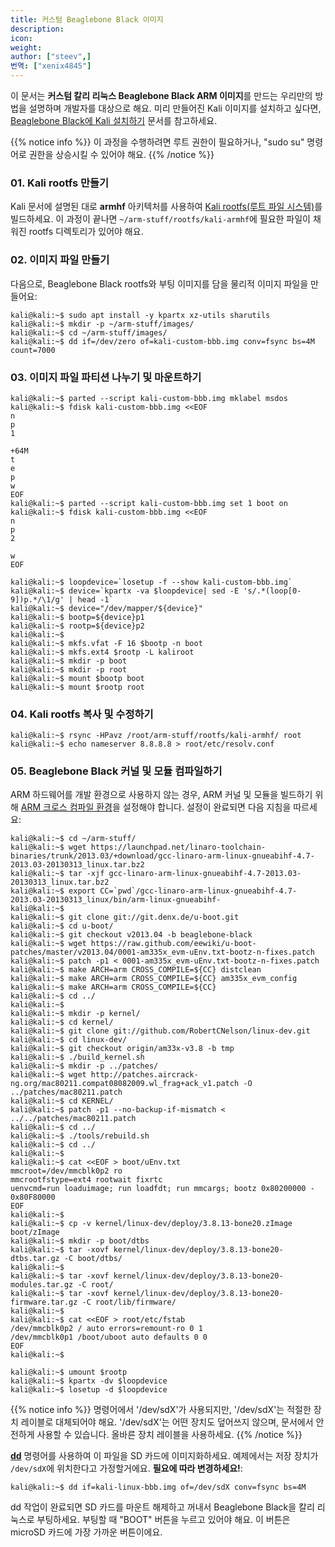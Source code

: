 ```yaml
---
title: 커스텀 Beaglebone Black 이미지
description:
icon:
weight:
author: ["steev",]
번역: ["xenix4845"]
---
```


이 문서는 **커스텀 칼리 리눅스 Beaglebone Black ARM 이미지**를 만드는 우리만의 방법을 설명하며 개발자를 대상으로 해요. 미리 만들어진 Kali 이미지를 설치하고 싶다면, [Beaglebone Black에 Kali 설치하기](/docs/arm/beaglebone-black/) 문서를 참고하세요.

{{% notice info %}}
이 과정을 수행하려면 루트 권한이 필요하거나, "sudo su" 명령어로 권한을 상승시킬 수 있어야 해요.
{{% /notice %}}

### 01. Kali rootfs 만들기

Kali 문서에 설명된 대로 **armhf** 아키텍처를 사용하여 [Kali rootfs(루트 파일 시스템)](/docs/development/kali-linux-arm-chroot/)를 빌드하세요. 이 과정이 끝나면 `~/arm-stuff/rootfs/kali-armhf`에 필요한 파일이 채워진 rootfs 디렉토리가 있어야 해요.

### 02. 이미지 파일 만들기

다음으로, Beaglebone Black rootfs와 부팅 이미지를 담을 물리적 이미지 파일을 만들어요:

```console
kali@kali:~$ sudo apt install -y kpartx xz-utils sharutils
kali@kali:~$ mkdir -p ~/arm-stuff/images/
kali@kali:~$ cd ~/arm-stuff/images/
kali@kali:~$ dd if=/dev/zero of=kali-custom-bbb.img conv=fsync bs=4M count=7000
```

### 03. 이미지 파일 파티션 나누기 및 마운트하기

```console
kali@kali:~$ parted --script kali-custom-bbb.img mklabel msdos
kali@kali:~$ fdisk kali-custom-bbb.img <<EOF
n
p
1

+64M
t
e
p
w
EOF
kali@kali:~$ parted --script kali-custom-bbb.img set 1 boot on
kali@kali:~$ fdisk kali-custom-bbb.img <<EOF
n
p
2

w
EOF
```

```console
kali@kali:~$ loopdevice=`losetup -f --show kali-custom-bbb.img`
kali@kali:~$ device=`kpartx -va $loopdevice| sed -E 's/.*(loop[0-9])p.*/\1/g' | head -1`
kali@kali:~$ device="/dev/mapper/${device}"
kali@kali:~$ bootp=${device}p1
kali@kali:~$ rootp=${device}p2
kali@kali:~$
kali@kali:~$ mkfs.vfat -F 16 $bootp -n boot
kali@kali:~$ mkfs.ext4 $rootp -L kaliroot
kali@kali:~$ mkdir -p boot
kali@kali:~$ mkdir -p root
kali@kali:~$ mount $bootp boot
kali@kali:~$ mount $rootp root
```

### 04. Kali rootfs 복사 및 수정하기

```console
kali@kali:~$ rsync -HPavz /root/arm-stuff/rootfs/kali-armhf/ root
kali@kali:~$ echo nameserver 8.8.8.8 > root/etc/resolv.conf
```

### 05. Beaglebone Black 커널 및 모듈 컴파일하기

ARM 하드웨어를 개발 환경으로 사용하지 않는 경우, ARM 커널 및 모듈을 빌드하기 위해 [ARM 크로스 컴파일 환경](/docs/development/arm-cross-compilation-environment/)을 설정해야 합니다. 설정이 완료되면 다음 지침을 따르세요:

```console
kali@kali:~$ cd ~/arm-stuff/
kali@kali:~$ wget https://launchpad.net/linaro-toolchain-binaries/trunk/2013.03/+download/gcc-linaro-arm-linux-gnueabihf-4.7-2013.03-20130313_linux.tar.bz2
kali@kali:~$ tar -xjf gcc-linaro-arm-linux-gnueabihf-4.7-2013.03-20130313_linux.tar.bz2
kali@kali:~$ export CC=`pwd`/gcc-linaro-arm-linux-gnueabihf-4.7-2013.03-20130313_linux/bin/arm-linux-gnueabihf-
kali@kali:~$
kali@kali:~$ git clone git://git.denx.de/u-boot.git
kali@kali:~$ cd u-boot/
kali@kali:~$ git checkout v2013.04 -b beaglebone-black
kali@kali:~$ wget https://raw.github.com/eewiki/u-boot-patches/master/v2013.04/0001-am335x_evm-uEnv.txt-bootz-n-fixes.patch
kali@kali:~$ patch -p1 < 0001-am335x_evm-uEnv.txt-bootz-n-fixes.patch
kali@kali:~$ make ARCH=arm CROSS_COMPILE=${CC} distclean
kali@kali:~$ make ARCH=arm CROSS_COMPILE=${CC} am335x_evm_config
kali@kali:~$ make ARCH=arm CROSS_COMPILE=${CC}
kali@kali:~$ cd ../
kali@kali:~$
kali@kali:~$ mkdir -p kernel/
kali@kali:~$ cd kernel/
kali@kali:~$ git clone git://github.com/RobertCNelson/linux-dev.git
kali@kali:~$ cd linux-dev/
kali@kali:~$ git checkout origin/am33x-v3.8 -b tmp
kali@kali:~$ ./build_kernel.sh
kali@kali:~$ mkdir -p ../patches/
kali@kali:~$ wget http://patches.aircrack-ng.org/mac80211.compat08082009.wl_frag+ack_v1.patch -O ../patches/mac80211.patch
kali@kali:~$ cd KERNEL/
kali@kali:~$ patch -p1 --no-backup-if-mismatch < ../../patches/mac80211.patch
kali@kali:~$ cd ../
kali@kali:~$ ./tools/rebuild.sh
kali@kali:~$ cd ../
kali@kali:~$
kali@kali:~$ cat <<EOF > boot/uEnv.txt
mmcroot=/dev/mmcblk0p2 ro
mmcrootfstype=ext4 rootwait fixrtc
uenvcmd=run loaduimage; run loadfdt; run mmcargs; bootz 0x80200000 - 0x80F80000
EOF
kali@kali:~$
kali@kali:~$ cp -v kernel/linux-dev/deploy/3.8.13-bone20.zImage boot/zImage
kali@kali:~$ mkdir -p boot/dtbs
kali@kali:~$ tar -xovf kernel/linux-dev/deploy/3.8.13-bone20-dtbs.tar.gz -C boot/dtbs/
kali@kali:~$
kali@kali:~$ tar -xovf kernel/linux-dev/deploy/3.8.13-bone20-modules.tar.gz -C root/
kali@kali:~$ tar -xovf kernel/linux-dev/deploy/3.8.13-bone20-firmware.tar.gz -C root/lib/firmware/
kali@kali:~$
kali@kali:~$ cat <<EOF > root/etc/fstab
/dev/mmcblk0p2 / auto errors=remount-ro 0 1
/dev/mmcblk0p1 /boot/uboot auto defaults 0 0
EOF
kali@kali:~$
```

```console
kali@kali:~$ umount $rootp
kali@kali:~$ kpartx -dv $loopdevice
kali@kali:~$ losetup -d $loopdevice
```

{{% notice info %}}
명령어에서 '/dev/sdX'가 사용되지만, '/dev/sdX'는 적절한 장치 레이블로 대체되어야 해요. '/dev/sdX'는 어떤 장치도 덮어쓰지 않으며, 문서에서 안전하게 사용할 수 있습니다. 올바른 장치 레이블을 사용하세요.
{{% /notice %}}

**[dd](https://manpages.debian.org/testing/coreutils/dd.1.en.html)** 명령어를 사용하여 이 파일을 SD 카드에 이미지화하세요. 예제에서는 저장 장치가 `/dev/sdX`에 위치한다고 가정할거에요. **필요에 따라 변경하세요!**:

```console
kali@kali:~$ dd if=kali-linux-bbb.img of=/dev/sdX conv=fsync bs=4M
```

dd 작업이 완료되면 SD 카드를 마운트 해제하고 꺼내서 Beaglebone Black을 칼리 리눅스로 부팅하세요. 부팅할 때 "BOOT" 버튼을 누르고 있어야 해요. 이 버튼은 microSD 카드에 가장 가까운 버튼이에요.
